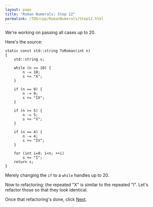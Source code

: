 ```yaml
---
layout: page
title: "Roman Numerals: Step 12"
permalink: /TDD/cpp/RomanNumerals/Step12.html
---
```


We're working on passing all cases up to 20. 

Here's the source:
```
static const std::string ToRoman(int n)
{
	std::string s;

	while (n >= 10) {
		n -= 10;
		s += "X";
	}

	if (n == 9) {
		n -= 9;
		s += "IX";
	}

	if (n >= 5) {
		n -= 5;
		s += "V";
	}

	if (n == 4) {
		n -= 4;
		s += "IV";
	}

	for (int i=0; i<n; ++i)
		s += "I";
	return s;
}
```

Merely changing the ```if``` to a ```while``` handles up to 20. 

Now to refactoring:  the repeated "X" is similar to the repeated "I". Let's refactor those so that they look identical. 

Once that refactoring's done, click [Next](Step13.html).
